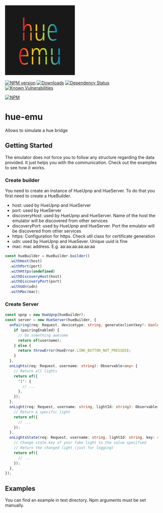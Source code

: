 ![Logo](resources/hue-emu-logo.png)

[![NPM version](http://img.shields.io/npm/v/hue-emu.svg)](https://www.npmjs.com/package/hue-emu)
[![Downloads](https://img.shields.io/npm/dm/hue-emu.svg)](https://www.npmjs.com/package/hue-emu)
[![Dependency Status](https://david-dm.org/holomekc/hue-emu.svg)](https://david-dm.org/holomekc/hue-emu)
[![Known Vulnerabilities](https://snyk.io/test/github/holomekc/hue-emu/badge.svg)](https://snyk.io/test/github/holomekc/hue-emu)

[![NPM](https://nodei.co/npm/hue-emu.png)](https://nodei.co/npm/hue-emu/)

# hue-emu

Allows to simulate a hue bridge

## Getting Started

The emulator does not force you to follow any structure regarding the data provided. It just helps you with the communication. Check out the examples to see how it works.

### Create builder

You need to create an instance of HueUpnp and HueServer. To do that you first need to create a HueBuilder.

- host: used by HueUpnp and HueServer
- port: used by HueServer
- discoveryHost: used by HueUpnp and HueServer. Name of the host the emulator will be discovered from other services
- discoveryPort: used by HueUpnp and HueServer. Port the emulator will be discovered from other services
- https: Configuration for https. Check util class for certificate generation
- udn: used by HueUpnp and HueSever. Unique uuid is fine
- mac: mac address. E.g. aa:aa:aa:aa:aa:aa

```typescript
const hueBuilder = HueBuilder.builder()
  .withHost(host)
  .withPort(port)
  .withHttps(undefined)
  .withDiscoveryHost(host)
  .withDiscoveryPort(port)
  .withUdn(udn)
  .withMac(mac);
```

### Create Server

```typescript
const upnp = new HueUpnp(hueBuilder);
const server = new HueServer(hueBuilder, {
  onPairing(req: Request, devicetype: string, generateclientkey?: boolean): Observable<string> {
    if (pairingEnabled) {
      // Do something awesome
      return of(username);
    } else {
      return throwError(HueError.LINK_BUTTON_NOT_PRESSED);
    }
  },
  onLights(req: Request, username: string): Observable<any> {
    // Return all lights
    return of({
      "1": {
        // ...
      },
    });
  },
  onLight(req: Request, username: string, lightId: string): Observable<any> {
    // Return a specific light
    return of({
      // ...
    });
  },
  onLightsState(req: Request, username: string, lightId: string, key: string, value: any): Observable<any> {
    // Change state.key of your fake light to the value specified
    // Return the changed light (just for logging)
    return of({
      // ...
    });
  },
});
```

## Examples

You can find an example in test directory. Npm arguments must be set manually.
